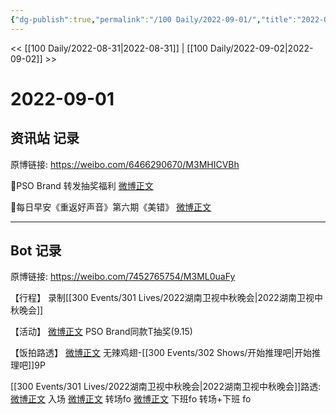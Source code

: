 ```yaml
---
{"dg-publish":true,"permalink":"/100 Daily/2022-09-01/","title":"2022-09-01","created":"2022-12-07T16:35:51.000+08:00","updated":"2023-04-11T14:46:33.442+08:00"}
---
```



<< [[100 Daily/2022-08-31\|2022-08-31]] | [[100 Daily/2022-09-02\|2022-09-02]] >>

# 2022-09-01

## 资讯站 记录

原博链接: https://weibo.com/6466290670/M3MHICVBh

🌟PSO Brand 转发抽奖福利 [微博正文](https://weibo.com/detail/4808929148670263)

🌟每日早安《重返好声音》第六期《美错》
[微博正文](https://weibo.com/detail/4808808297401281)

---
## Bot 记录

原博链接: https://weibo.com/7452765754/M3ML0uaFy

【行程】
录制[[300 Events/301 Lives/2022湖南卫视中秋晚会\|2022湖南卫视中秋晚会]]

【活动】
[微博正文](https://m.weibo.cn/5710248208/4808906189310261) PSO Brand同款T抽奖(9.15)

【饭拍路透】
[微博正文](https://m.weibo.cn/7495641082/4808949658812511) 无辣鸡翅-[[300 Events/302 Shows/开始推理吧\|开始推理吧]]9P

[[300 Events/301 Lives/2022湖南卫视中秋晚会\|2022湖南卫视中秋晚会]]路透:
[微博正文](https://m.weibo.cn/6731698321/4808970479080367) 入场
[微博正文](https://m.weibo.cn/6731698321/4808979618991088) 转场fo
[微博正文](https://m.weibo.cn/6731698321/4808993781845300) 下班fo
[](https://m.weibo.cn/6731698321/4809007380827061) 转场+下班 fo
